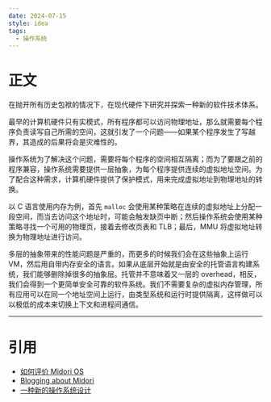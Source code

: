 ```yaml
---
date: 2024-07-15
style: idea
tags:
  - 操作系统
---
```


# 正文

在抛开所有历史包袱的情况下，在现代硬件下研究并探索一种新的软件技术体系。

最早的计算机硬件只有实模式，所有程序都可以访问物理地址，那么就需要每个程序负责读写自己所需的空间，这就引发了一个问题——如果某个程序发生了写越界，其造成的后果将会是灾难性的。

操作系统为了解决这个问题，需要将每个程序的空间相互隔离；而为了要跟之前的程序兼容，操作系统需要提供一层抽象，为每个程序提供连续的虚拟地址空间。为了配合这种需求，计算机硬件提供了保护模式，用来完成虚拟地址到物理地址的转换。

以 C 语言使用内存为例，首先 `malloc` 会使用某种策略在连续的虚拟地址上分配一段空间，而当去访问这个地址时，可能会触发缺页中断；然后操作系统会使用某种策略寻找一个可用的物理页，接着去修改页表和 TLB；最后，MMU 将虚拟地址转换为物理地址进行访问。

多层的抽象带来的性能问题是严重的，而更多的时候我们会在这些抽象上运行 VM，然后用自带内存安全的语言。如果从底层开始就是由安全的托管语言构建系统，我们能够删除掉很多的抽象层。托管并不意味着又一层的 overhead，相反，我们会得到一个更简单安全可靠的软件系统。我们不需要复杂的虚拟内存管理，所有应用可以在同一个地址空间上运行，由类型系统和运行时提供隔离，这样做可以以极低的成本来切换上下文和进程间通信。

---

# 引用

- [如何评价 Midori OS](https://www.zhihu.com/question/53232010/answer/135346366)
- [Blogging about Midori](https://joeduffyblog.com/2015/11/03/blogging-about-midori/)
- [一种新的操作系统设计](http://www.yinwang.org/blog-cn/2013/04/14/os-design)
